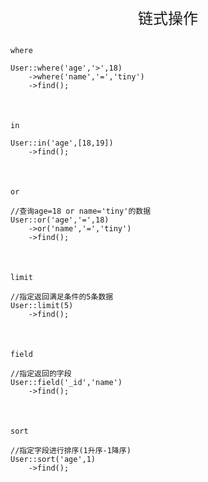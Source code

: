 <div align="center" style="height:50px">
    <font face="Microsoft YaHei UI" size=5>链式操作</font>
</div>

`where`
   
    User::where('age','>',18)
        ->where('name','=','tiny')
        ->find();
     
<div style="margin-top:50px"></div>   

`in`

    User::in('age',[18,19])
        ->find();
        
<div style="margin-top:50px"></div>   
    
`or`
    
    //查询age=18 or name='tiny'的数据
    User::or('age','=',18)
        ->or('name','=','tiny')
        ->find();
    
  
<div style="margin-top:50px"></div>
    
`limit`
    
    //指定返回满足条件的5条数据
    User::limit(5)
        ->find();
    
    
<div style="margin-top:50px"></div>  

`field`
    
    //指定返回的字段
    User::field('_id','name')
        ->find();
 
<div style="margin-top:50px"></div>    
    
`sort`
    
    //指定字段进行排序(1升序-1降序)
    User::sort('age',1)
        ->find();
     